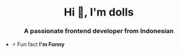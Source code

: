 <h1 align="center">Hi 👋, I'm dolls</h1>
<h3 align="center">A passionate frontend developer from Indonesian</h3>

- ⚡ Fun fact **I'm Funny**
<p align="left">
</p>
